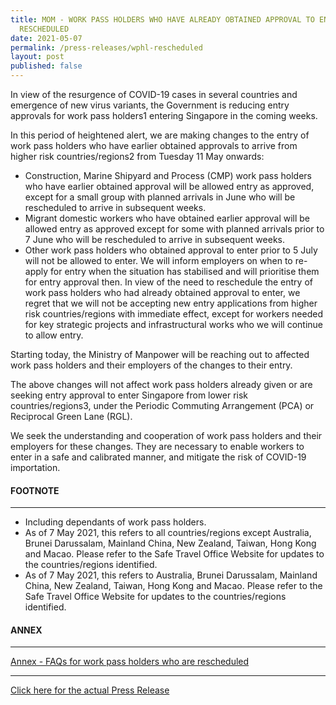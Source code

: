 ```yaml
---
title: MOM - WORK PASS HOLDERS WHO HAVE ALREADY OBTAINED APPROVAL TO ENTER TO BE
  RESCHEDULED
date: 2021-05-07
permalink: /press-releases/wphl-rescheduled
layout: post
published: false
---
```


In view of the resurgence of COVID-19 cases in several countries and emergence of new virus variants, the Government is reducing entry approvals for work pass holders1 entering Singapore in the coming weeks.  

In this period of heightened alert, we are making changes to the entry of work pass holders who have earlier obtained approvals to arrive from higher risk countries/regions2 from Tuesday 11 May onwards:

- Construction, Marine Shipyard and Process (CMP) work pass holders who have earlier obtained approval will be allowed entry as approved, except for a small group with planned arrivals in June who will be rescheduled to arrive in subsequent weeks.
- Migrant domestic workers who have obtained earlier approval will be allowed entry as approved except for some with planned arrivals prior to 7 June who will be rescheduled to arrive in subsequent weeks.
- Other work pass holders who obtained approval to enter prior to 5 July will not be allowed to enter. We will inform employers on when to re-apply for entry when the situation has stabilised and will prioritise them for entry approval then.
In view of the need to reschedule the entry of work pass holders who had already obtained approval to enter, we regret that we will not be accepting new entry applications from higher risk countries/regions with immediate effect, except for workers needed for key strategic projects and infrastructural works who we will continue to allow entry.

Starting today, the Ministry of Manpower will be reaching out to affected work pass holders and their employers of the changes to their entry.

The above changes will not affect work pass holders already given or are seeking entry approval to enter Singapore from lower risk countries/regions3, under the Periodic Commuting Arrangement (PCA) or Reciprocal Green Lane (RGL).

We seek the understanding and cooperation of work pass holders and their employers for these changes. They are necessary to enable workers to enter in a safe and calibrated manner, and mitigate the risk of COVID-19 importation.

 
#### FOOTNOTE

---
- Including dependants of work pass holders.
- As of 7 May 2021, this refers to all countries/regions except Australia, Brunei Darussalam, Mainland China, New Zealand, Taiwan, Hong Kong and Macao. Please refer to the Safe Travel Office Website for updates to the countries/regions identified.
- As of 7 May 2021, this refers to Australia, Brunei Darussalam, Mainland China, New Zealand, Taiwan, Hong Kong and Macao. Please refer to the Safe Travel Office Website for updates to the countries/regions identified.

#### ANNEX
---

<a href="https://www.mom.gov.sg/-/media/mom/documents/press-releases/2021/annex---faqs-for-work-pass-holders-who-are-rescheduled.pdf">Annex - FAQs for work pass holders who are rescheduled</a>

---

<a href="https://www.mom.gov.sg/newsroom/press-releases/2021/0705-work-pass-holders-who-have-already-obtained-approval-to-enter-to-be-rescheduled">Click here for the actual Press Release</a>
